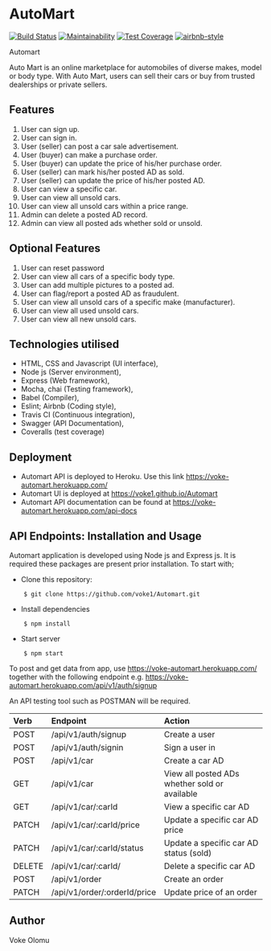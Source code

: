 

# AutoMart

[![Build Status](https://travis-ci.org/voke1/Automart.svg?branch=develop)](https://travis-ci.org/voke1/Automart)   [![Maintainability](https://api.codeclimate.com/v1/badges/a99a88d28ad37a79dbf6/maintainability)](https://codeclimate.com/github/codeclimate/codeclimate/maintainability)   [![Test Coverage](https://api.codeclimate.com/v1/badges/a99a88d28ad37a79dbf6/test_coverage)](https://codeclimate.com/github/codeclimate/codeclimate/test_coverage)  [![airbnb-style](https://img.shields.io/badge/eslint-airbnb-4B32C3.svg)](https://github.com/airbnb/javascript)

Automart

Auto Mart is an online marketplace for automobiles of diverse makes, model or body type. With
Auto Mart, users can sell their cars or buy from trusted dealerships or private sellers.


 ## Features

1. User can sign up.
2. User can sign in.
3. User (seller) can post a car sale advertisement.
4. User (buyer) can make a purchase order.
5. User (buyer) can update the price of his/her purchase order.
6. User (seller) can mark his/her posted AD as sold.
7. User (seller) can update the price of his/her posted AD.
8. User can view a specific car.
9. User can view all unsold cars.
10. User can view all unsold cars within a price range.
11. Admin can delete a posted AD record.
12. Admin can view all posted ads whether sold or unsold.


## Optional Features

 1. User can reset password
 2. User can view all cars of a specific body type.
 3. User can add multiple pictures to a posted ad.
 4. User can flag/report a posted AD as fraudulent.
 5. User can view all unsold cars of a specific make (manufacturer).
 6. User can view all used unsold cars.
 7. User can view all new unsold cars.


 
## Technologies utilised

- HTML, CSS and Javascript (UI interface),
- Node js (Server environment),
- Express (Web framework),
- Mocha, chai (Testing framework),
- Babel (Compiler),
- Eslint; Airbnb (Coding style),
- Travis CI (Continuous integration),
- Swagger (API Documentation),
- Coveralls (test coverage)


## Deployment

- Automart API is deployed to Heroku. Use this link https://voke-automart.herokuapp.com/ 
- Automart UI is deployed at https://voke1.github.io/Automart
- Automart API documentation can be found at https://voke-automart.herokuapp.com/api-docs



## API Endpoints: Installation and Usage

Automart application is developed using Node js and Express js. It is required these packages are present prior installation.  To start with;

* Clone this repository:
```
    $ git clone https://github.com/voke1/Automart.git
```
* Install dependencies
```
    $ npm install
```
* Start server
```
    $ npm start
```

To post and get data from app, use https://voke-automart.herokuapp.com/ together with the following
endpoint e.g. https://voke-automart.herokuapp.com/api/v1/auth/signup

An API testing tool such as POSTMAN will be required.




| Verb     | Endpoint                                                           | Action
| :------- | :---------------------------------------------------------------   | :---------------------------------------------
| POST     | /api/v1/auth/signup                                                | Create a user
| POST     | /api/v1/auth/signin                                                | Sign a user in
| POST     | /api/v1/car                                                        | Create a car AD
| GET      | /api/v1/car                                                        | View all posted ADs whether sold or available
| GET      | /api/v1/car/:carId                                                 | View a specific car AD
| PATCH    | /api/v1/car/:carId/price                                           | Update a specific car AD price
| PATCH    | /api/v1/car/:carId/status                                          | Update a specific car AD status (sold)
| DELETE   | /api/v1/car/:carId/                                                | Delete a specific car AD
| POST     | /api/v1/order                                                      | Create an order
| PATCH    | /api/v1/order/:orderId/price                                       | Update price of an order



## Author

Voke Olomu
